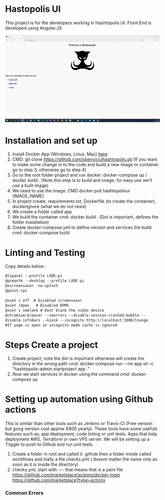 # Hastopolis UI
This project is for the developers working in Hashtopolis UI. Front End is developed using Angular.JS

![Hashtopolis - Animated gif demo](demo/intro.gif)

# Installation and set up
1) Install Docker App (Windows, Linux, Mac) [here](https://docs.docker.com/engine/install/)
2) CMD: git clone https://github.com/xbenyx/uihashtopolis.git
(If you want to make some change in to the code and build a new image or container go to step 3, otherwise go to step 4)
3) Go to the root folder project and run docker: docker-compose up / docker build .  (Note this step is to build and image, for easy use we'll use a built image)
4) We need to use the image. CMD  docker pull hashtopolisui (IMAGE_NAME)
4) In project create, requirements.txt, Dockerfile (to create the container), dockerignore (what we do not need)
5) We create a folder called app
6) We build the container cmd: docker build . (Dot is important, defines the folder installation)
7) Create docker-compose.yml to define version and services the build cmd: docker-compose build

# Linting and Testing

Copy details below :

    @lxpanel --profile LXDE-pi
    @pcmanfm --desktop --profile LXDE-pi
    @xscreensaver -no-splash
    @point-rpi

    @xset s off  # Disabled screensaver
    @xset /dpms   # Disabled DPMS
    @xset s noblank # Dont blank the video device
    @chromium-browser --noerrors --disable-session-crashed-bubble --disable-infobars --kiosk --incognito http://localhost:3000/lounge    #If page is open in incognito mode cache is ignored


# Steps Create a project

1) Create project, note the dot is important otherwise will create the directory in the wrong path cmd:  docker-compose run --rm app sh -c "hashtopolis-admin startproject app ."
2) Now we start services in docker using the command cmd: docker-compose up

# Setting up automation using Github actions

This is similar than other tools such as Jenkins or Travis-CI (Free version but goog version cost approx €800 yearly). These tools have some usefuls features such as; app deployment, code linting or unit tests. Apps that help deployment AWS, Terraform or own VPS server. We will be setting up a Trigger to push to Github and run unit tests.

1) Create a folder in root and called it .github then a folder inside called workflows and inally a file checks.yml ( doesnt matter the name only as soon as it is inside the directory)
2) checks.yml, start with --- that means that is a yaml file
https://github.com/marketplace/actions/docker-login
https://github.com/marketplace?type=actions

### Common Errors

